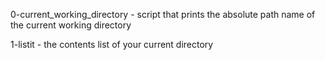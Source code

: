 0-current_working_directory - script that prints the absolute path name of the current working directory

1-listit - the contents list of your current directory
